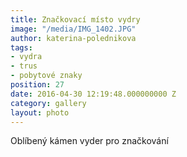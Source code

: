 ```yaml
---
title: Značkovací místo vydry
image: "/media/IMG_1402.JPG"
author: katerina-polednikova
tags:
- vydra
- trus
- pobytové znaky
position: 27
date: 2016-04-30 12:19:48.000000000 Z
category: gallery
layout: photo
---
```

Oblíbený kámen vyder pro značkování
